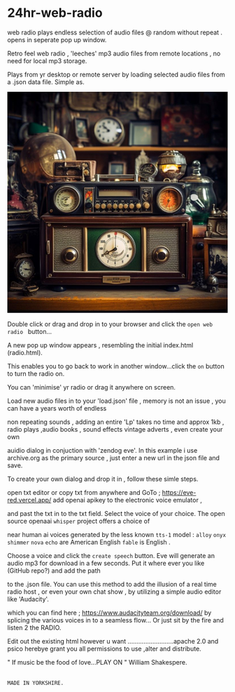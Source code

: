 # 24hr-web-radio
web radio plays endless selection of audio files @ random without repeat . opens in seperate pop up window.

Retro feel web radio , 'leeches' mp3 audio files from remote locations , no need for local mp3 storage.

Plays from yr desktop or remote server by loading selected audio files from a .json data file. Simple as.

![radio](radio.jpg)   

Double click or drag and drop in to your browser and click the ```open web radio ``` button...

A new pop up window appears , resembling the initial index.html (radio.html). 

This enables you to go back to work in another window...click the ```on``` button to turn the radio on.

You can 'minimise' yr radio or drag it anywhere on screen. 

Load new audio files in to your 'load.json' file , memory is not an issue , you can have a years worth of endless

non repeating sounds , adding an entire 'Lp' takes no time and approx 1kb , radio plays ,audio books , sound effects vintage adverts , even create your own

auidio dialog in conjuction with 'zendog eve'. In this example i use archive.org as the primary source , just enter a new url in the json file and save.

To create your own dialog and drop it in , follow these simle steps.

open txt editor or copy txt from anywhere and  GoTo ; https://eve-red.vercel.app/     add openai apikey to the electronic voice emulator ,

and past the txt in to the txt field. Select the voice of your choice. The open source openaai ```whisper``` project offers a choice of

near human ai voices generated by the less known ```tts-1``` model : ```alloy```  ```onyx``` ```shimmer``` ```nova``` ```echo```  are American English ```fable``` is English . 

Choose a voice and click the  ```create speech``` button. Eve will generate an audio mp3 for download in a few seconds. Put it where ever you like (GitHub repo?) and add the path

to the .json file. You can use this method to add the illusion of a real time radio host , or even your own chat show , by utilizing a simple audio editor like 'Audacity'.

which you can find here ; https://www.audacityteam.org/download/        by splicing the various voices in to a seamless flow... Or just sit by the fire and listen 2 the RADIO.

Edit out the existing html however u want ..........................apache 2.0 and psico herebye grant you all permissions to use ,alter and distribute.

" If music be the food of love...PLAY ON "  William Shakespere.                                                                                                                    

                                                                               MADE IN YORKSHIRE.



 

